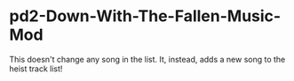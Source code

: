 # pd2-Down-With-The-Fallen-Music-Mod
This doesn't change any song in the list. It, instead, adds a new song to the heist track list!
